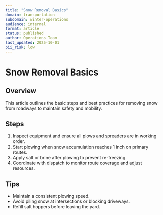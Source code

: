```yaml
---
title: "Snow Removal Basics"
domain: transportation
subdomain: winter-operations
audience: internal
format: article
status: published
author: Operations Team
last_updated: 2025-10-01
pii_risk: low
---
```


# Snow Removal Basics

## Overview
This article outlines the basic steps and best practices for removing snow from roadways to maintain safety and mobility.

## Steps
1. Inspect equipment and ensure all plows and spreaders are in working order.
2. Start plowing when snow accumulation reaches 1 inch on primary routes.
3. Apply salt or brine after plowing to prevent re-freezing.
4. Coordinate with dispatch to monitor route coverage and adjust resources.

## Tips
- Maintain a consistent plowing speed.
- Avoid piling snow at intersections or blocking driveways.
- Refill salt hoppers before leaving the yard.
